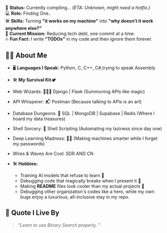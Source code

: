 # 

🚀 **Status:** Currently compiling... _(ETA: Unknown, might need a hotfix.)_  
💻 **Role:** Finding One..  
🛠 **Skills:** Turning **"it works on my machine"** into **"why doesn’t it work anywhere else?"**  
📌 **Current Mission:** Reducing tech debt, one commit at a time.  
🔥 **Fun Fact:** I write **"TODOs"** in my code and then ignore them forever.  

## 🧑‍💻 About Me
- 🖥 **Languages I Speak:** Python, C, C++, C#,trying to speak Assembly
- 🛠️ **My Survival Kit**🏕️
- Web Wizards: 🧙‍♂️✨ Django | Flask (Summoning APIs like magic)
- API Whisperer: 📬 Postman (Because talking to APIs is an art)
- Database Dungeons: 🏰 SQL | MongoDB | Supabase | Redis (Where I hoard my data treasures)
- Shell Sorcery: 🐚 Shell Scripting (Automating my laziness since day one)
- Deep Learning Madness: 🧠🔬 (Making machines smarter while I forget my passwords)
- Wires & Waves Are Cool: SDR AND CN
  
- 🛠 **Hobbies:**  
  - Training AI models that refuse to learn 🤖  
  - Debugging code that magically breaks when I present it 🐛  
  - Making **README** files look cooler than my actual projects 📜
  - Debugging other organization's codes like a hero, while my own bugs enjoy a luxurious, all-inclusive stay in my repo. 

## 📌 Quote I Live By
> *"Learn to use Binary Search properly. "*  

